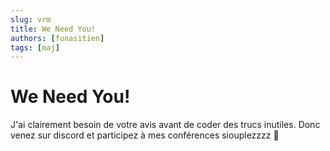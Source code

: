 ```yaml
---
slug: vrm
title: We Need You!
authors: [funasitien]
tags: [maj]
---
```


# We Need You!
J'ai clairement besoin de votre avis avant de coder des trucs inutiles. Donc venez sur discord et participez à mes conférences siouplezzzz 🥹
